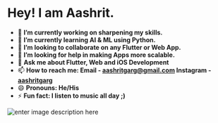 # Hey! I am Aashrit.

<!--
**Aashrit-Garg/Aashrit-Garg** is a ✨ _special_ ✨ repository because its `README.md` (this file) appears on your GitHub profile.
-->

- 🔭 __I’m currently working on sharpening my skills.__
- 🌱 __I’m currently learning AI & ML using Python.__
- 👯 __I’m looking to collaborate on any Flutter or Web App.__
- 🤔 __I’m looking for help in making Apps more scalable.__
- 💬 __Ask me about Flutter, Web and iOS Development__
- 📫 __How to reach me: Email - aashritgarg@gmail.com     Instagram - [aashritgarg](https://www.instagram.com/aashritgarg/)__
- 😄 __Pronouns: He/His__
- ⚡ __Fun fact: I listen to music all day ;)__

![enter image description here](https://github-readme-stats.vercel.app/api?username=Aashrit-Garg&&show_icons=true&title_color=08D2E3&icon_color=08D2E3&text_color=ffffff&bg_color=000000)
